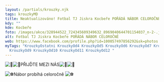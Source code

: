 ```yaml
---
layout: /partials/krouzky.njk
tags: krouzkyMD
title: Neaktualizováno! Fotbal TJ Jiskra Kocbeře POŘÁDÁ NÁBOR CELOROČNĚ
kdy: ""
kde: Kocbeře
foto: /images/akce/328944522_724345609349632_8969040644701154037_n-2-.jpg
alt: Fotbal TJ Jiskra Kocbeře POŘÁDÁ NÁBOR CELOROČNĚ
web: https://www.facebook.com/profile.php?id=100057497856292&sk=photos
myTags: "KrouzkyOstatni KrouzkyOd4 KrouzkyOd5 KrouzkyOd6 KrouzkyOd7 KrouzkyOd8
  KrouzkyOd9 KrouzkyOd10 KrouzkyOd11 KrouzkyOd12 "
---
```

<!--StartFragment-->

![🔵](https://static.xx.fbcdn.net/images/emoji.php/v9/tef/1/16/1f535.png)![🔴](https://static.xx.fbcdn.net/images/emoji.php/v9/t6e/1/16/1f534.png)PŘIJĎTE MEZI NÁS![🔵](https://static.xx.fbcdn.net/images/emoji.php/v9/tef/1/16/1f535.png)![🔴](https://static.xx.fbcdn.net/images/emoji.php/v9/t6e/1/16/1f534.png)

![⚽️](https://static.xx.fbcdn.net/images/emoji.php/v9/taf/1/16/26bd.png)Nábor probíhá celoročně ![⚽️](https://static.xx.fbcdn.net/images/emoji.php/v9/taf/1/16/26bd.png)

<!--EndFragment-->